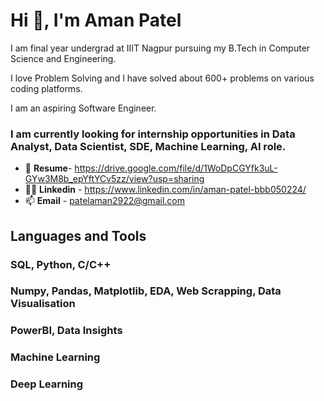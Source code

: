 #                              **Hi 👋, I'm Aman Patel** 
I am final year undergrad at IIIT Nagpur pursuing my B.Tech in Computer Science and Engineering.

I love Problem Solving and I have solved about 600+ problems on various coding platforms.

I am an aspiring Software Engineer. 
### **I am currently looking for internship opportunities in Data Analyst, Data Scientist, SDE, Machine Learning, AI role**. 
- 📄 **Resume**- https://drive.google.com/file/d/1WoDpCGYfk3uL-GYw3M8b_epYftYCv5zz/view?usp=sharing
- 👨‍💻 **Linkedin** - https://www.linkedin.com/in/aman-patel-bbb050224/
- 📫 **Email** - patelaman2922@gmail.com

## Languages and Tools

### SQL, Python, C/C++
### Numpy, Pandas, Matplotlib, EDA, Web Scrapping, Data Visualisation
### PowerBI, Data Insights
### Machine Learning
### Deep Learning
